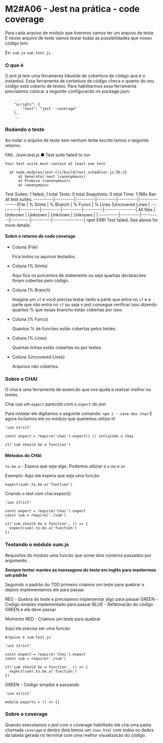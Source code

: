 # M2#A06 - Jest na prática - code coverage

Para cada arquivo de módulo que tivermos vamos ter um arquivo de teste. E nesse arquivo de teste vamos testar todas as possibilidades que nosso código tem.

Ex: `sum.js` `sum.test.js`

### O que é
O jest já tem uma ferramenta inbutida de cobertura de código que é o instanbul. Essa ferramenta de corbetura de código checa o quanto do seu código está coberto de testes. Para habilitarmos essa ferramenta precisamos colocar a seguinte configuracão no package.json:

```
	...
	"scripts": {
		"test": "jest --coverage"
	},
	...
```

### Rodando o teste
Ao rodar o arquivo de teste sem nenhum teste escrito temos o seguinte retorno.

 FAIL  ./sum.test.js
  ● Test suite failed to run

    Your test suite must contain at least one test.

      at node_modules/jest-cli/build/test_scheduler.js:95:22
          at Generator.next (<anonymous>)
          at Promise (<anonymous>)
          at <anonymous>

Test Suites: 1 failed, 1 total
Tests:       0 total
Snapshots:   0 total
Time:        1.168s
Ran all test suites.
----------|----------|----------|----------|----------|----------------|File      |  % Stmts | % Branch |  % Funcs |  % Lines |Uncovered Lines |
----------|----------|----------|----------|----------|----------------|
All files |  Unknown |  Unknown |  Unknown |  Unknown |                |
----------|----------|----------|----------|----------|----------------|
npm ERR! Test failed.  See above for more details.

#### Sobre o retorno do code coverage

- Coluna (File)

   Fica todos os aquivos testados.

- Coluna (% Stmts)

  Aqui fica os porcentos de statements ou seja quantas declaracões foram cobertas pelo código.

- Coluna (% Branch)

  Imagina um `if` e você precisa testar tanto a parte que entra no `if` e a parte que não entra no `if` ou seja o jest consegue verificar isso dizendo quantos % que essas branchs estão cobertas por isso.

- Coluna (% Funcs)

  Quantos % de funcões estão cobertas pelos testes.


- Coluna (% Lines)

  Quantas linhas estão cobertas no por testes.

- Coluna (Uncovered Lines)

  Arquivos não cobertos.

### Sobre o CHAI
O chai é uma ferramenta de assercão que nos ajuda a realizar melhor os testes.

Chai usa um `expect` parecido com o `expect` do jest

Para instalar ele digitamos o seguinte comando: `npm i --save-dev chai`
E agora incluimos ele no módulo que queremos utiliza-lô

```
'use strict'

const expect = require('chai').expect() // incluindo o chai

it('sum should be a function')
```
#### Métodos do CHAI

`to.be.a` - Espera que seja algo. Podemos utilziar o `a` ou o `an`

Exemplo:
Aqui ele espera que seja uma funcão.
```
expect(sum).to.be.a('function')
```

Criando o test com chai.expect()
```
'use strict'

const expect = require('chai').expect
const sum = require('./sum')

it('sum should be a function', () => {
  expect(sum).to.be.a('function')
})
```

### Testando o módulo sum.js

Requisitos do módulo uma funcão que some dois números passados por argumento.

**Sempre tentar mantes as mensagens do teste em inglês para mantermos um padrão**

Seguindo o padrão do TDD primeiro criamos um teste para quebrar e depois implementamos ele para passar.

RED - Quebra do teste e precisamos implementar algo para passar
GREEN - Código simples implementado para passar
BLUE - Refatoracão do código GREEN e ele deve passar

Momento RED - Criamos um teste para quebrar

Aqui ele precisa ser uma funcão

```
Arquivo é sum.test.js

'use strict'

const expect = require('chai').expect
const sum = require('./sum')

it('sum should be a function', () => {
  expect(sum).to.be.a('function')
})

```

GREEN - Código simples e passando

```
'use strict'

module.exports = () => {}
```

### Sobre o coverage
Quando executamos o jest com o coverage habilitado ele cria uma pasta chamada `coverage` e dentro dela temos um `inex.html` com todos os dados da tabela gerada no terminal com uma melhor visualizacão do código.
